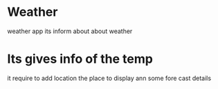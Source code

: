# Weather
weather app
 its inform about about weather
# Its gives info of the temp

it require to add location the place to display
ann some fore cast details
